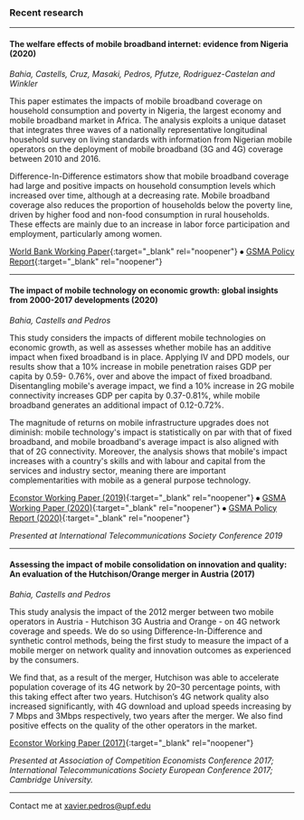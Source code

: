 ### Recent research

---

#### The welfare effects of mobile broadband internet: evidence from Nigeria (2020)

*Bahia, Castells, Cruz, Masaki, Pedros, Pfutze, Rodriguez-Castelan and Winkler*

This paper estimates the impacts of mobile broadband coverage on household consumption and poverty in Nigeria, the largest economy and mobile broadband market in Africa. The analysis exploits a unique dataset that integrates three waves of a nationally representative longitudinal household survey on living standards with information from Nigerian mobile operators on the deployment of mobile broadband (3G and 4G) coverage between 2010 and 2016. 

Difference-In-Difference estimators show that mobile broadband coverage had large and positive impacts on household consumption levels which increased over time, although at a decreasing rate. Mobile broadband coverage also reduces the proportion of households below the poverty line, driven by higher food and non-food consumption in rural households. These effects are mainly due to an increase in labor force participation and employment, particularly among women.

[World Bank Working Paper](https://openknowledge.worldbank.org/bitstream/handle/10986/33712/The-Welfare-Effects-of-Mobile-Broadband-Internet-Evidence-from-Nigeria.pdf?sequence=1&isAllowed=y){:target="_blank" rel="noopener"} ⦁ [GSMA Policy Report](https://www.gsma.com/mobilefordevelopment/wp-content/uploads/2020/12/The-Poverty-Reduction-Effects-of-Mobile-Broadband-in-Africa-Evidence-from-Nigeria.pdf){:target="_blank" rel="noopener"}

---

#### The impact of mobile technology on economic growth: global insights from 2000-2017 developments (2020)

*Bahia, Castells and Pedros*

This study considers the impacts of different mobile technologies on economic growth, as well as assesses whether mobile has an additive impact when fixed broadband is in place. Applying IV and DPD models, our results show that a 10% increase in mobile penetration raises GDP per capita by 0.59- 0.76%, over and above the impact of fixed broadband. Disentangling mobile's average impact, we find a 10% increase in 2G mobile connectivity increases GDP per capita by 0.37-0.81%, while mobile broadband generates an additional impact of 0.12-0.72%. 

The magnitude of returns on mobile infrastructure upgrades does not diminish: mobile technology's impact is statistically on par with that of fixed broadband, and mobile broadband's average impact is also aligned with that of 2G connectivity. Moreover, the analysis shows that mobile's impact increases with a country's skills and with labour and capital from the services and industry sector, meaning there are important complementarities with mobile as a general purpose technology.

[Econstor Working Paper (2019)](https://www.econstor.eu/handle/10419/205164){:target="_blank" rel="noopener"} ⦁ [GSMA Working Paper (2020)](https://data.gsmaintelligence.com/api-web/v2/research-file-download?id=54165922&file=121120-working-paper.pdf){:target="_blank" rel="noopener"} ⦁ [GSMA Policy Report (2020)](https://www.gsma.com/betterfuture/wp-content/uploads/2020/11/Mobile-technology-and-economic-growth_web.pdf){:target="_blank" rel="noopener"}

*Presented at International Telecommunications Society Conference 2019*

---

#### Assessing the impact of mobile consolidation on innovation and quality: An evaluation of the Hutchison/Orange merger in Austria (2017)

*Bahia, Castells and Pedros*

This study analysis the impact of the 2012 merger between two mobile operators in Austria - Hutchison 3G Austria and Orange - on 4G network coverage and speeds. 
We do so using Difference-In-Difference and synthetic control methods, being the first study to measure the impact of a mobile merger on network quality and innovation outcomes as experienced by the consumers.

We find that, as a result of the merger, Hutchison was able to accelerate population coverage of its 4G network by 20–30 percentage points, with this taking effect after two years. Hutchison’s 4G network quality also increased significantly, with 4G download and upload speeds increasing by 7 Mbps and 3Mbps respectively, two years after the merger. We also find positive effects on the quality of the other operators in the market.

[Econstor Working Paper (2017)](https://www.econstor.eu/bitstream/10419/169453/1/Castells-et-al.pdf){:target="_blank" rel="noopener"}

*Presented at Association of Competition Economists Conference 2017; International Telecommunications Society European Conference 2017; Cambridge University.*

---

Contact me at [xavier.pedros@upf.edu](xavier.pedros@upf.edu)
  
